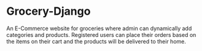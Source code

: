 # Grocery-Django
An E-Commerce website for groceries where admin can dynamically add categories and products. 
Registered users can place their orders based on the items on their cart and the products will be delivered to their home.
